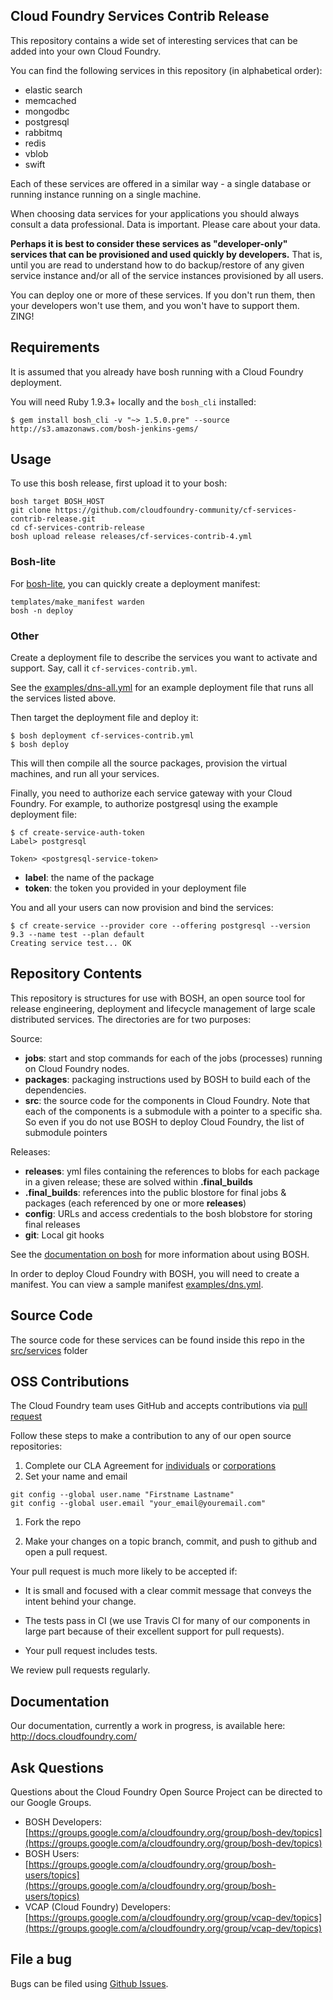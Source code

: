 ## Cloud Foundry Services Contrib Release

This repository contains a wide set of interesting services that can be added into your own Cloud Foundry.

You can find the following services in this repository (in alphabetical order):

* elastic search
* memcached
* mongodbc
* postgresql
* rabbitmq
* redis
* vblob
* swift

Each of these services are offered in a similar way - a single database or running instance running on a single machine.

When choosing data services for your applications you should always consult a data professional. Data is important. Please care about your data.

**Perhaps it is best to consider these services as "developer-only" services that can be provisioned and used quickly by developers.** That is, until you are read to understand how to do backup/restore of any given service instance and/or all of the service instances provisioned by all users.

You can deploy one or more of these services. If you don't run them, then your developers won't use them, and you won't have to support them. ZING!

## Requirements

It is assumed that you already have bosh running with a Cloud Foundry deployment.

You will need Ruby 1.9.3+ locally and the `bosh_cli` installed:

```
$ gem install bosh_cli -v "~> 1.5.0.pre" --source http://s3.amazonaws.com/bosh-jenkins-gems/
```

## Usage

To use this bosh release, first upload it to your bosh:

```
bosh target BOSH_HOST
git clone https://github.com/cloudfoundry-community/cf-services-contrib-release.git
cd cf-services-contrib-release
bosh upload release releases/cf-services-contrib-4.yml
```

### Bosh-lite
For [bosh-lite](https://github.com/cloudfoundry/bosh-lite), you can quickly create a deployment manifest:

```
templates/make_manifest warden
bosh -n deploy
```

### Other
Create a deployment file to describe the services you want to activate and support. Say, call it `cf-services-contrib.yml`.

See the [examples/dns-all.yml](https://github.com/cloudfoundry/cf-services-contrib-release/blob/master/examples/dns-all.yml) for an example deployment file that runs all the services listed above.

Then target the deployment file and deploy it:

```
$ bosh deployment cf-services-contrib.yml
$ bosh deploy
```

This will then compile all the source packages, provision the virtual machines, and run all your services.

Finally, you need to authorize each service gateway with your Cloud Foundry. For example, to authorize postgresql using the example deployment file:

```
$ cf create-service-auth-token
Label> postgresql

Token> <postgresql-service-token>
```

- **label**: the name of the package
- **token**: the token you provided in your deployment file

You and all your users can now provision and bind the services:

```
$ cf create-service --provider core --offering postgresql --version 9.3 --name test --plan default
Creating service test... OK
```

## Repository Contents

This repository is structures for use with BOSH, an open source tool for release engineering, deployment and lifecycle management of large scale distributed services. The directories are for two purposes:

Source:

- **jobs**: start and stop commands for each of the jobs (processes) running on Cloud Foundry nodes.
- **packages**: packaging instructions used by BOSH to build each of the dependencies.
- **src**: the source code for the components in Cloud Foundry. Note that each of the components is a submodule with a pointer to a specific sha. So even if you do not use BOSH to deploy Cloud Foundry, the list of submodule pointers

Releases:

- **releases**: yml files containing the references to blobs for each package in a given release; these are solved within **.final_builds**
- **.final_builds**: references into the public blostore for final jobs & packages (each referenced by one or more **releases**)
- **config**: URLs and access credentials to the bosh blobstore for storing final releases
- **git**: Local git hooks

See the [documentation on bosh](http://docs.cloudfoundry.com/docs/running/bosh/) for more information about using BOSH.

In order to deploy Cloud Foundry with BOSH, you will need to create a manifest. You can view a sample manifest [examples/dns.yml](https://github.com/cloudfoundry/cf-services-contrib-release/blob/master/examples/dns.yml).

## Source Code

The source code for these services can be found inside this repo in the [src/services](https://github.com/cloudfoundry/cf-services-contrib-release/tree/master/src/services) folder

## OSS Contributions

The Cloud Foundry team uses GitHub and accepts contributions via [pull request](https://help.github.com/articles/using-pull-requests)

Follow these steps to make a contribution to any of our open source repositories:

1. Complete our CLA Agreement for [individuals](http://www.cloudfoundry.org/individualcontribution.pdf) or [corporations](http://www.cloudfoundry.org/corpcontribution.pdf)
1. Set your name and email

```
git config --global user.name "Firstname Lastname"
git config --global user.email "your_email@youremail.com"
```

1. Fork the repo

1. Make your changes on a topic branch, commit, and push to github and open a pull request.

Your pull request is much more likely to be accepted if:

- It is small and focused with a clear commit message that conveys the intent behind your change.

- The tests pass in CI (we use Travis CI for many of our components in large part because of their excellent support for pull requests).

- Your pull request includes tests.

We review pull requests regularly.

## Documentation

Our documentation, currently a work in progress, is available here: http://docs.cloudfoundry.com/

## Ask Questions

Questions about the Cloud Foundry Open Source Project can be directed to our Google Groups.

* BOSH Developers: [https://groups.google.com/a/cloudfoundry.org/group/bosh-dev/topics](https://groups.google.com/a/cloudfoundry.org/group/bosh-dev/topics)
* BOSH Users:[https://groups.google.com/a/cloudfoundry.org/group/bosh-users/topics](https://groups.google.com/a/cloudfoundry.org/group/bosh-users/topics)
* VCAP (Cloud Foundry) Developers: [https://groups.google.com/a/cloudfoundry.org/group/vcap-dev/topics](https://groups.google.com/a/cloudfoundry.org/group/vcap-dev/topics)

## File a bug

Bugs can be filed using [Github Issues](https://github.com/cloudfoundry/cf-services-contrib-release/issues).
